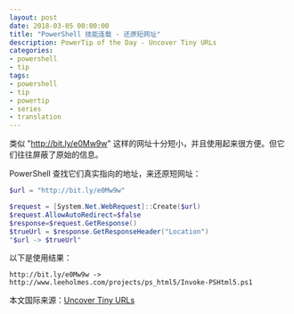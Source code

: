 ```yaml
---
layout: post
date: 2018-03-05 00:00:00
title: "PowerShell 技能连载 - 还原短网址"
description: PowerTip of the Day - Uncover Tiny URLs
categories:
- powershell
- tip
tags:
- powershell
- tip
- powertip
- series
- translation
---
```

类似 "http://bit.ly/e0Mw9w" 这样的网址十分短小，并且使用起来很方便。但它们往往屏蔽了原始的信息。

PowerShell 查找它们真实指向的地址，来还原短网址：

```powershell
$url = "http://bit.ly/e0Mw9w"

$request = [System.Net.WebRequest]::Create($url)
$request.AllowAutoRedirect=$false
$response=$request.GetResponse()
$trueUrl = $response.GetResponseHeader("Location")
"$url -> $trueUrl"
```

以下是使用结果：

    http://bit.ly/e0Mw9w -> http://www.leeholmes.com/projects/ps_html5/Invoke-PSHtml5.ps1


<!--more-->
本文国际来源：[Uncover Tiny URLs](http://community.idera.com/powershell/powertips/b/tips/posts/uncover-tiny-urls)
